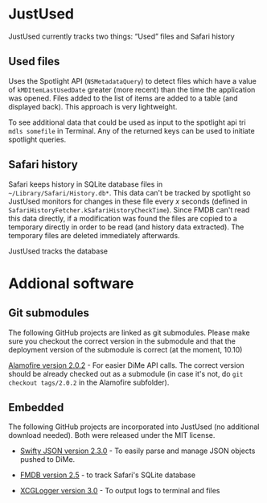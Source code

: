 # JustUsed

JustUsed currently tracks two things: “Used” files and Safari history

## Used files

Uses the Spotlight API (```NSMetadataQuery```) to detect files which have a value of ```kMDItemLastUsedDate``` greater (more recent) than the time the application was opened. Files added to the list of items are added to a table (and displayed back). This approach is very lightweight.

To see additional data that could be used as input to the spotlight api tri ```mdls somefile``` in Terminal. Any of the returned keys can be used to initiate spotlight queries.

## Safari history

Safari keeps history in SQLite database files in ```~/Library/Safari/History.db*```. This data can't be tracked by spotlight so JustUsed monitors for changes in these file every *x* seconds (defined in ```SafariHistoryFetcher.kSafariHistoryCheckTime```). Since FMDB can't read this data directly, if a modification was found the files are copied to a temporary directly in order to be read (and history data extracted). The temporary files are deleted immediately afterwards.

JustUsed tracks the database 

# Addional software

## Git submodules

The following GitHub projects are linked as git submodules. Please make sure you checkout the correct version in the submodule and that the deployment version of the submodule is correct (at the moment, 10.10)

[Alamofire version 2.0.2](https://github.com/Alamofire/Alamofire/releases/tag/2.0.2) - For easier DiMe API calls. The correct version should be already checked out as a submodule (in case it's not, do `git checkout tags/2.0.2` in the Alamofire subfolder).

## Embedded

The following GitHub projects are incorporated into JustUsed (no additional download needed). Both were released under the MIT license.

- [Swifty JSON version 2.3.0](https://github.com/SwiftyJSON/SwiftyJSON/releases/tag/2.3.0) - To easily parse and manage JSON objects pushed to DiMe.

- [FMDB version 2.5](https://github.com/ccgus/fmdb/releases/tag/v2.5) - to track Safari's SQLite database

- [XCGLogger version 3.0](https://github.com/DaveWoodCom/XCGLogger/releases/tag/Version_3.0) - To output logs to terminal and files
